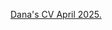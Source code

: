 <a href="https://github.com/danashaat123/danashaat123.github.io/blob/main/Shaat_Resume_April2025.pdf" target="_blank">Dana's CV April 2025.</a>
